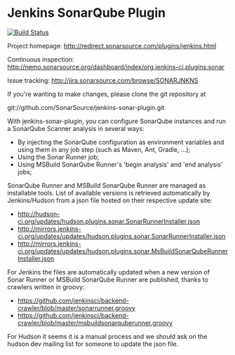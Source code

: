 Jenkins SonarQube Plugin
====================

[![Build Status](https://travis-ci.org/SonarSource/jenkins-sonar-plugin.svg?branch=master)](https://travis-ci.org/SonarSource/jenkins-sonar-plugin)

Project homepage: http://redirect.sonarsource.com/plugins/jenkins.html

Continuous inspection: http://nemo.sonarsource.org/dashboard/index/org.jenkins-ci.plugins:sonar

Issue tracking: http://jira.sonarsource.com/browse/SONARJNKNS


If you're wanting to make changes, please clone the git repository at

git://github.com/SonarSource/jenkins-sonar-plugin.git

With jenkins-sonar-plugin, you can configure SonarQube instances and run a SonarQube Scanner analysis in several ways:
* By injecting the SonarQube configuration as environment variables and using them in any job step (such as Maven, Ant, Gradle, ...);
* Using the Sonar Runner job;
* Using MSBuild SonarQube Runner's 'begin analysis' and 'end analysis' jobs;


SonarQube Runner and MSBuild SonarQube Runner are managed as installable tools. List of available versions is retrieved
automatically by Jenkins/Hudson from a json file hosted on their respective update site:
* http://hudson-ci.org/updates/hudson.plugins.sonar.SonarRunnerInstaller.json
* http://mirrors.jenkins-ci.org/updates/updates/hudson.plugins.sonar.SonarRunnerInstaller.json
* http://mirrors.jenkins-ci.org/updates/updates/hudson.plugins.sonar.MsBuildSonarQubeRunnerInstaller.json

For Jenkins the files are automatically updated when a new version of Sonar Runner or MSBuild SonarQube Runner are published,
thanks to crawlers written in groovy:
* https://github.com/jenkinsci/backend-crawler/blob/master/sonarrunner.groovy
* https://github.com/jenkinsci/backend-crawler/blob/master/msbuildsonarquberunner.groovy

For Hudson it seems it is a manual process and we should ask on the hudson dev mailing list
for someone to update the json file.
